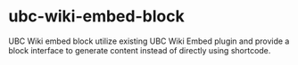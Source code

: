 # ubc-wiki-embed-block
UBC Wiki embed block utilize existing UBC Wiki Embed plugin and provide a block interface to generate content instead of directly using shortcode.
